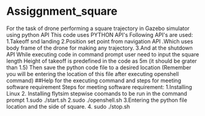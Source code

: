 # Assiggnment_square
For the task of drone performing a square trajectory in Gazebo simulator using python API
This code uses PYTHON API's
Following API's are used:
1.Takeoff snd landing
2.Position set point from navigation API .Which uses body frame of the drone for making any trajectory.
3.And at the shutdown API
While executing code in command prompt user need to input the square length
Height of takeoff is predefined in the code as 5m (it should be grater than 1.5)
Then save the python code file to a desired location (Remember you will be entering the location of this file after executing openshell command) 
##Help for the executing command and steps for meeting software requirement
Steps for meeting software requirement:
1.Installing Linux
2. Installing flytsim
stepwise coomands to be run in the command prompt
1.sudo ./start.sh
2.sudo ./openshell.sh
3.Entering the python file location and the side of square.
4. sudo ./stop.sh
